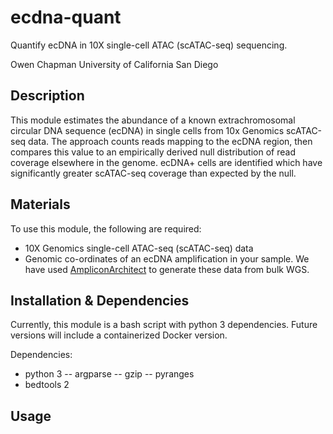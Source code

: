 # ecdna-quant

Quantify ecDNA in 10X single-cell ATAC (scATAC-seq) sequencing.

Owen Chapman
University of California San Diego

## Description

This module estimates the abundance of a known extrachromosomal circular DNA sequence (ecDNA) in single cells from 10x Genomics scATAC-seq data. The approach counts reads mapping to the ecDNA region, then compares this value to an empirically derived null distribution of read coverage elsewhere in the genome. ecDNA+ cells are identified which have significantly greater scATAC-seq coverage than expected by the null. 

## Materials

To use this module, the following are required:
- 10X Genomics single-cell ATAC-seq (scATAC-seq) data
- Genomic co-ordinates of an ecDNA amplification in your sample. We have used [AmpliconArchitect](https://github.com/virajbdeshpande/AmpliconArchitect) to generate these data from bulk WGS.

## Installation & Dependencies

Currently, this module is a bash script with python 3 dependencies. Future versions will include a containerized Docker version.

Dependencies:

- python 3
-- argparse
-- gzip
-- pyranges
- bedtools 2

## Usage


